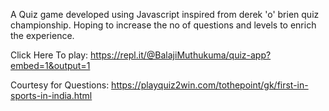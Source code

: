 A Quiz game developed using Javascript inspired from derek 'o' brien quiz championship. Hoping to increase the no of questions and levels to enrich the experience.

Click Here To play:
https://repl.it/@BalajiMuthukuma/quiz-app?embed=1&output=1

Courtesy for Questions: https://playquiz2win.com/tothepoint/gk/first-in-sports-in-india.html





